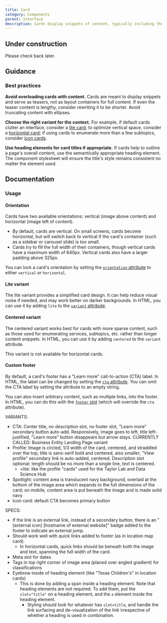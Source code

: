 ```yaml
---
title: Card
category: Components
parent: Interface
description: Cards display snippets of content, typically including the metadata of a linked page, such as its image, title, and text blurb. As such they often function as teasers or calls to action.
---
```


<tcds-icon icon="error" style="--tcds-icon-size: 5rem; color: var(--tcds-color-red)"></tcds-icon>

## Under construction
Please check back later.

<!--twig
{% embed "@tc/includes/example.twig" %}
{% block content %}
<div class="width-constrainer">
  <tcds-card>
    <img slot="image" src="https://voiceofnursing.org/wp-content/uploads/2023/05/051923VONNakeishaA640-550x314.jpg" alt="" width="550" height="314">
    <a slot="title" href="#card-example-basic">Voice of Nursing: Nakeisha Archer named AORN National President-elect</a>
    <p slot="description">
      Dr. Nakeisha Archer, RN, Director of Perioperative Services at Texas Children’s Pavilion for Women, was recently named President-elect of the Association of periOperative Registered Nurses (AORN). 
    </p>
  </tcds-card>
</div>
{% endblock %}
{% block code %}
<tcds-card>
  <img slot="image" src="...">
  <a slot="title" href="...">
    Voice of Nursing: Nakeisha Archer named AORN National President-elect
  </a>
  <p slot="description">
    Dr. Nakeisha Archer, RN, Director of Perioperative Services at Texas
    Children’s Pavilion for Women, was recently named President-elect of
    the Association of periOperative Registered Nurses (AORN). 
  </p>
</tcds-card>
{% endblock %}
{% endembed %}
twig-->

## Guidance
### Best practices
**Avoid overloading cards with content.** Cards are meant to display snippets and serve as teasers, not as layout containers for full content. If even the teaser content is lengthy, consider rewriting it to be shorter. Avoid truncating content with ellipses.

**Choose the right variant for the context.** For example, if default cards clutter an interface, consider a [lite card](#lite-variant); to optimize vertical space, consider a [horizontal card](#orientation); if using cards to enumerate more than a few subtopics, consider [icon cards](#icon-variant).

**Use heading elements for card titles if appropriate.** If cards help to outline a page's overall content, use the semantically appropriate heading element. The component stylesheet will ensure the title's style remains consistent no matter the element used.

## Documentation
### Usage
#### Orientation
Cards have two available orientations: vertical (image above content) and horizontal (image left of content).

* By default, cards are vertical. On small screens, cards become horizontal, but will switch back to vertical if the card's container (such as a sidebar or carousel slide) is too small.
* Cards try to fill the full width of their containers, though vertical cards have a maximum width of 640px. Vertical cards also have a larger padding above 325px.

You can lock a card's orientation by setting the [`orientation` attribute](#orientation-attribute) to either `vertical` or `horizontal`.

<!--twig
{% embed "@tc/includes/example.twig" with {line_highlight: "1"} %}
{% block content %}
<tcds-card orientation="horizontal">
  <img slot="image" src="https://voiceofnursing.org/wp-content/uploads/2023/05/051923VONNakeishaA640-550x314.jpg" alt="" width="550" height="314">
  <a slot="title" href="#card-example-orientation">Voice of Nursing: Nakeisha Archer named AORN National President-elect</a>
  <p slot="description">
    Dr. Nakeisha Archer, RN, Director of Perioperative Services at Texas Children’s Pavilion for Women, was recently named President-elect of the Association of periOperative Registered Nurses (AORN). 
  </p>
</tcds-card>
{% endblock %}
{% block code %}
<tcds-card orientation="horizontal">
  <img slot="image" src="...">
  <a slot="title" href="...">
    Voice of Nursing: Nakeisha Archer named AORN National President-elect
  </a>
  <p slot="description">
    Dr. Nakeisha Archer, RN, Director of Perioperative Services at Texas
    Children’s Pavilion for Women, was recently named President-elect of
    the Association of periOperative Registered Nurses (AORN). 
  </p>
</tcds-card>
{% endblock %}
{% endembed %}
twig-->

#### Lite variant
The lite variant provides a simplified card design. It can help reduce visual noise if needed, and may work better on darker backgrounds. In HTML, you can use it by adding `lite` to the [`variant` attribute](#variant-attribute).

<!--twig
{% embed "@tc/includes/example.twig" with {line_highlight: "1"} %}
{% block content %}
<div class="width-constrainer">
  <tcds-card variant="lite">
    <img slot="image" src="https://voiceofnursing.org/wp-content/uploads/2023/05/051923VONNakeishaA640-550x314.jpg" alt="" width="550" height="314">
    <a slot="title" href="#card-example-lite">Voice of Nursing: Nakeisha Archer named AORN National President-elect</a>
    <p slot="description">
      Dr. Nakeisha Archer, RN, Director of Perioperative Services at Texas Children’s Pavilion for Women, was recently named President-elect of the Association of periOperative Registered Nurses (AORN). 
    </p>
  </tcds-card>
</div>
{% endblock %}
{% block code %}
<tcds-card variant="lite">
  <img slot="image" src="...">
  <a slot="title" href="...">
    Voice of Nursing: Nakeisha Archer named AORN National President-elect
  </a>
  <p slot="description">
    Dr. Nakeisha Archer, RN, Director of Perioperative Services at Texas
    Children’s Pavilion for Women, was recently named President-elect of
    the Association of periOperative Registered Nurses (AORN). 
  </p>
</tcds-card>
{% endblock %}
{% endembed %}
twig-->

#### Centered variant
The centered variant works best for cards with more sparse content, such as those used for enumerating services, subtopics, etc. rather than longer content snippets. In HTML, you can use it by adding `centered` to the `variant` attribute.

This variant is not available for horizontal cards.

<!--twig
{% embed "@tc/includes/example.twig" with {line_highlight: "1"} %}
{% block content %}
<div class="width-constrainer">
  <tcds-card variant="centered">
    <img slot="image" src="https://www.texaschildrens.org/sites/tc/files/styles/coh_small_landscape_webp/public/2025-01/Research-topic2-Ependymoma.jpg.webp" alt="" width="600" height="336">
    <a slot="title" href="#card-example-centered">Ependymoma</a>
    <p slot="description">
      New therapies are improving outcomes for children with ependymoma. Our goal is to develop effective treatments that can significantly enhance the quality of life and survival rates for these young patients.
    </p>
  </tcds-card>
</div>
{% endblock %}
{% block code %}
<tcds-card variant="centered">
  <img slot="image" src="...">
  <a slot="title" href="...">Ependymoma</a>
  <p slot="description">
    New therapies are improving outcomes for children with ependymoma. Our
    goal is to develop effective treatments that can significantly enhance
    the quality of life and survival rates for these young patients.
  </p>
</tcds-card>
{% endblock %}
{% endembed %}
twig-->

#### Custom footer
By default, a card's footer has a "Learn more" call-to-action (CTA) label. In HTML, the label can be changed by setting the [`cta` attribute](#cta-attribute). You can omit the CTA label by setting the attribute to an empty string.

<!--twig
{% embed "@tc/includes/example.twig" with {line_highlight: "1"} %}
{% block content %}
<div class="width-constrainer">
  <tcds-card cta="">
    <img slot="image" src="https://voiceofnursing.org/wp-content/uploads/2023/05/051923VONNakeishaA640-550x314.jpg" alt="" width="550" height="314">
    <a slot="title" href="#card-example-basic">Voice of Nursing: Nakeisha Archer named AORN National President-elect</a>
    <p slot="description">
      Dr. Nakeisha Archer, RN, Director of Perioperative Services at Texas Children’s Pavilion for Women, was recently named President-elect of the Association of periOperative Registered Nurses (AORN).
    </p>
  </tcds-card>
</div>
{% endblock %}
{% block code %}
<tcds-card cta="">
  <img slot="image" src="...">
  <a slot="title" href="...">
    Voice of Nursing: Nakeisha Archer named AORN National President-elect
  </a>
  <p slot="description">
    Dr. Nakeisha Archer, RN, Director of Perioperative Services at Texas
    Children’s Pavilion for Women, was recently named President-elect of
    the Association of periOperative Registered Nurses (AORN).
  </p>
</tcds-card>
{% endblock %}
{% endembed %}
twig-->

You can also insert arbitrary content, such as multiple links, into the footer. In HTML, you can do this with the [`footer` slot](#footer-slot) (which will override the `cta` attribute).

<!--twig
{% embed "@tc/includes/example.twig" with {line_highlight: "11-12"} %}
{% block content %}
<div class="width-constrainer">
  <tcds-card>
    <img slot="image" src="https://voiceofnursing.org/wp-content/uploads/2023/05/051923VONNakeishaA640-550x314.jpg" alt="" width="550" height="314">
    <a slot="title" href="#card-example-basic">Voice of Nursing: Nakeisha Archer named AORN National President-elect</a>
    <p slot="description">
      Dr. Nakeisha Archer, RN, Director of Perioperative Services at Texas Children’s Pavilion for Women, was recently named President-elect of the Association of periOperative Registered Nurses (AORN). 
    </p>
    <a slot="footer" is="tcds-link-button" href="#custom-footer-example-primary">Link 1</a>
    <a slot="footer" is="tcds-link-button" variant="secondary" href="#custom-footer-example-secondary">Link 2</a>
  </tcds-card>
</div>
{% endblock %}
{% block code %}
<tcds-card>
  <img slot="image" src="...">
  <a slot="title" href="...">
    Voice of Nursing: Nakeisha Archer named AORN National President-elect
  </a>
  <p slot="description">
    Dr. Nakeisha Archer, RN, Director of Perioperative Services at Texas
    Children’s Pavilion for Women, was recently named President-elect of
    the Association of periOperative Registered Nurses (AORN). 
  </p>
  <a slot="footer" is="tcds-link-button" href="...">Link 1</a>
  <a slot="footer" is="tcds-link-button" variant="secondary" href="...">Link 2</a>
</tcds-card>
{% endblock %}
{% endembed %}
twig-->

VARIANTS:
- CTA: Center title, no description slot, no footer slot, "Learn more" secondary button auto-add. Responsively, image goes to left, title left-justified, "Learn more" button disappears but arrow stays. CURRENTLY CALLED: Business Entity Landing Page variant
- Profile: Image is circled, 1/3 width of the card, centered, and straddled over the top; title is sans-serif bold and centered, also smaller; "View profile" secondary link is auto-added, centered. Description slot optional; length should be no more than a single line, text is centered.
  - +lite: like the profile "cards" used for the Taylor Lab and Data Science Hub
- Spotlight: content area is translucent navy background, overlaid at the bottom of the image area which expands to the full dimensions of the card; on mobile, content area is put beneath the image and is made solid navy
- Icon card: default CTA becomes primary button

SPECS:
- If the link is an external link, instead of a secondary button, there is an "[external icon] [hostname of external website]" badge added to the footer to indicate an external jump.
- Should work well with quick links added to footer (as in location map card).
  - In horizontal cards, quick links should be beneath both the image and text, spanning the full width of the card.
- Meta slot for dates
- Tags in top right corner of image area (placed over angled gradient) for classifications
- Eyebrow inside of heading element (like "Texas Children's" in location cards)
  - This is done by adding a span inside a heading element. Note that heading elements are not required. To add them, put the `slot="title"` on a heading element, and the `a` element inside the heading element.
    - Styling should look for whatever has `slot=title`, and handle the link surfacing and de-visualization of the link irrespective of whether a heading is used in combination.